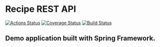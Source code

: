 # Recipe REST API

[![Actions Status](https://github.com/AahzBrut/recipe-rest-api/workflows/Java-CI/badge.svg?kill_cache=1)](https://github.com/AahzBrut/recipe-rest-api/actions)
[![Coverage Status](https://coveralls.io/repos/github/AahzBrut/recipe-rest-api/badge.svg?branch=master)](https://coveralls.io/github/AahzBrut/recipe-rest-api?branch=master)
[![Build Status](https://travis-ci.com/AahzBrut/recipe-rest-api.svg?branch=master)](https://travis-ci.com/AahzBrut/recipe-rest-api/builds)


## Demo application built with Spring Framework.

